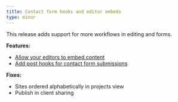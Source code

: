 ```yaml
---
title: Contact form hooks and editor embeds
type: minor
---
```


This release adds support for more workflows in editing and forms.

**Features:**

* [Allow your editors to embed content](/editing/options/#embedding-media)
* [Add post hooks for contact form submissions](/hosting/contact-forms/#webhooks)

**Fixes:**

* Sites ordered alphabetically in projects view
* Publish in client sharing
